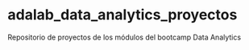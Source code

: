 # adalab_data_analytics_proyectos
Repositorio de proyectos de los módulos del bootcamp Data Analytics
